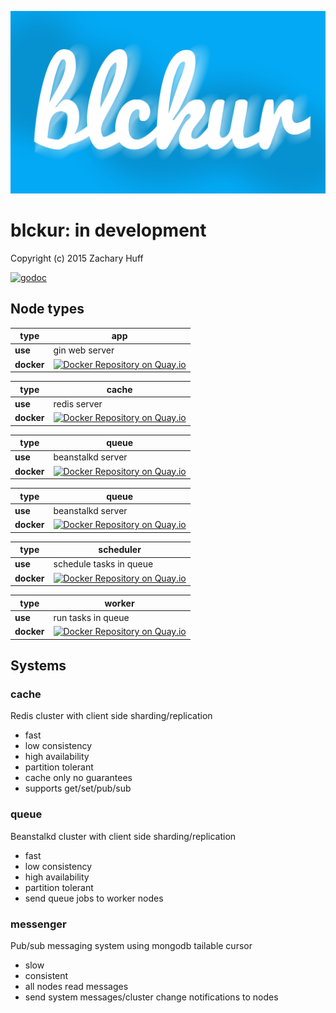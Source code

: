[![blckur](media/logo.png)](https://github.com/blckur/blckur)

# blckur: in development

Copyright (c) 2015 Zachary Huff

[![godoc](https://godoc.org/github.com/blckur/blckur?status.png)](https://godoc.org/github.com/blckur/blckur)

## Node types

**type**    | app
----------- | -----------
**use**     | gin web server
**docker**  | [![Docker Repository on Quay.io](https://quay.io/repository/blckur/app/status "Docker Repository on Quay.io")](https://quay.io/repository/blckur/app)

**type**    | cache
----------- | -----------
**use**     | redis server
**docker**  | [![Docker Repository on Quay.io](https://quay.io/repository/blckur/cache/status "Docker Repository on Quay.io")](https://quay.io/repository/blckur/cache)

**type**    | queue
----------- | -----------
**use**     | beanstalkd server
**docker**  | [![Docker Repository on Quay.io](https://quay.io/repository/blckur/queue/status "Docker Repository on Quay.io")](https://quay.io/repository/blckur/queue)

**type**    | queue
----------- | -----------
**use**     | beanstalkd server
**docker**  | [![Docker Repository on Quay.io](https://quay.io/repository/blckur/queue/status "Docker Repository on Quay.io")](https://quay.io/repository/blckur/queue)

**type**    | scheduler
----------- | -----------
**use**     | schedule tasks in queue
**docker**  | [![Docker Repository on Quay.io](https://quay.io/repository/blckur/scheduler/status "Docker Repository on Quay.io")](https://quay.io/repository/blckur/scheduler)

**type**    | worker
----------- | -----------
**use**     | run tasks in queue
**docker**  | [![Docker Repository on Quay.io](https://quay.io/repository/blckur/worker/status "Docker Repository on Quay.io")](https://quay.io/repository/blckur/worker)

## Systems

### cache

Redis cluster with client side sharding/replication

* fast
* low consistency
* high availability
* partition tolerant
* cache only no guarantees
* supports get/set/pub/sub

### queue

Beanstalkd cluster with client side sharding/replication

* fast
* low consistency
* high availability
* partition tolerant
* send queue jobs to worker nodes

### messenger

Pub/sub messaging system using mongodb tailable cursor

* slow
* consistent
* all nodes read messages
* send system messages/cluster change notifications to nodes
